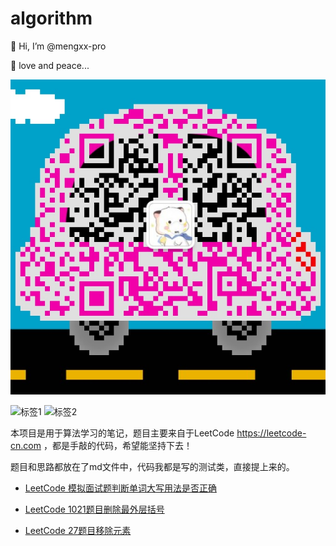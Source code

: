 # algorithm
👋 Hi, I’m @mengxx-pro

🌱 love and peace...
   <p style="text-align:center">
   
   ![微信二维码](https://github.com/mengxx-pro/algorithm/blob/master/wechat.jpg)
   
   </p>

   <p style="text-align:center">
   
   ![标签1](https://img.shields.io/badge/build-passing-brightgreen) ![标签2](https://img.shields.io/badge/version-1.0.0-blue)
   
   </p>
   
   本项目是用于算法学习的笔记，题目主要来自于LeetCode https://leetcode-cn.com ，都是手敲的代码，希望能坚持下去！
   
   题目和思路都放在了md文件中，代码我都是写的测试类，直接提上来的。
   
   * [LeetCode 模拟面试题判断单词大写用法是否正确](/src/test/java/upWord)
   
   * [LeetCode 1021题目删除最外层括号](/src/test/java/leetcode1021)

   * [LeetCode 27题目移除元素](/src/test/java/leetcode27)
